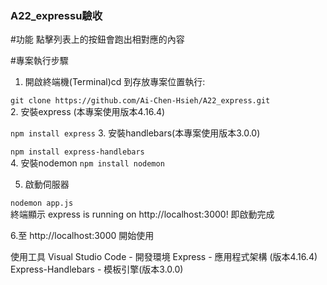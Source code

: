 ### A22_expressu驗收


#功能
點擊列表上的按鈕會跑出相對應的內容

#專案執行步驟
1. 開啟終端機(Terminal)cd 到存放專案位置執行:

```git clone https://github.com/Ai-Chen-Hsieh/A22_express.git```  
2. 安裝express (本專案使用版本4.16.4)

```npm install express```
3. 安裝handlebars(本專案使用版本3.0.0)

```npm install express-handlebars```  
4. 安裝nodemon 
```npm install nodemon```  

5. 啟動伺服器

```nodemon app.js```  
終端顯示 express is running on http://localhost:3000! 即啟動完成

6.至 http://localhost:3000 開始使用  

使用工具
Visual Studio Code - 開發環境
Express - 應用程式架構 (版本4.16.4)
Express-Handlebars - 模板引擎(版本3.0.0)
